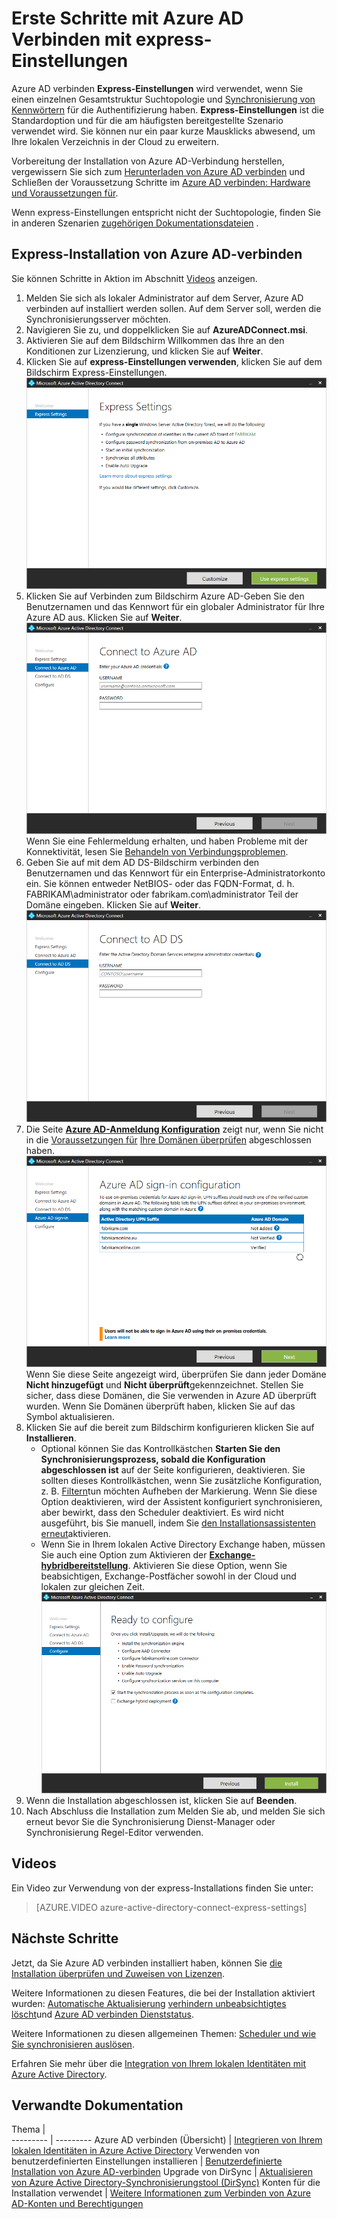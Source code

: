 <properties
    pageTitle="Azure AD-verbinden: Erste Schritte mit express-Einstellungen | Microsoft Azure"
    description="Informationen Sie zum Herunterladen, installieren und starten Sie den Assistenten für Azure AD verbinden."
    services="active-directory"
    documentationCenter=""
    authors="andkjell"
    manager="femila"
    editor="curtand"/>

<tags
    ms.service="active-directory"
    ms.workload="identity"
    ms.tgt_pltfrm="na"
    ms.devlang="na"
    ms.topic="get-started-article"
    ms.date="09/13/2016"
    ms.author="billmath"/>

# <a name="getting-started-with-azure-ad-connect-using-express-settings"></a>Erste Schritte mit Azure AD Verbinden mit express-Einstellungen
Azure AD verbinden **Express-Einstellungen** wird verwendet, wenn Sie einen einzelnen Gesamtstruktur Suchtopologie und [Synchronisierung von Kennwörtern](../active-directory-aadconnectsync-implement-password-synchronization.md) für die Authentifizierung haben. **Express-Einstellungen** ist die Standardoption und für die am häufigsten bereitgestellte Szenario verwendet wird. Sie können nur ein paar kurze Mausklicks abwesend, um Ihre lokalen Verzeichnis in der Cloud zu erweitern.

Vorbereitung der Installation von Azure AD-Verbindung herstellen, vergewissern Sie sich zum [Herunterladen von Azure AD verbinden](http://go.microsoft.com/fwlink/?LinkId=615771) und Schließen der Voraussetzung Schritte im [Azure AD verbinden: Hardware und Voraussetzungen für](../active-directory-aadconnect-prerequisites.md).

Wenn express-Einstellungen entspricht nicht der Suchtopologie, finden Sie in anderen Szenarien [zugehörigen Dokumentationsdateien](#related-documentation) .

## <a name="express-installation-of-azure-ad-connect"></a>Express-Installation von Azure AD-verbinden
Sie können Schritte in Aktion im Abschnitt [Videos](#videos) anzeigen.

1. Melden Sie sich als lokaler Administrator auf dem Server, Azure AD verbinden auf installiert werden sollen. Auf dem Server soll, werden die Synchronisierungsserver möchten.
2. Navigieren Sie zu, und doppelklicken Sie auf **AzureADConnect.msi**.
3. Aktivieren Sie auf dem Bildschirm Willkommen das Ihre an den Konditionen zur Lizenzierung, und klicken Sie auf **Weiter**.  
4. Klicken Sie auf **express-Einstellungen verwenden**, klicken Sie auf dem Bildschirm Express-Einstellungen.  
![Willkommen bei Azure AD verbinden](./media/active-directory-aadconnect-get-started-express/express.png)
5. Klicken Sie auf Verbinden zum Bildschirm Azure AD-Geben Sie den Benutzernamen und das Kennwort für ein globaler Administrator für Ihre Azure AD aus. Klicken Sie auf **Weiter**.  
![Herstellen einer Verbindung Azure AD mit](./media/active-directory-aadconnect-get-started-express/connectaad.png) Wenn Sie eine Fehlermeldung erhalten, und haben Probleme mit der Konnektivität, lesen Sie [Behandeln von Verbindungsproblemen](../active-directory-aadconnect-troubleshoot-connectivity.md).
6. Geben Sie auf mit dem AD DS-Bildschirm verbinden den Benutzernamen und das Kennwort für ein Enterprise-Administratorkonto ein. Sie können entweder NetBIOS- oder das FQDN-Format, d. h. FABRIKAM\administrator oder fabrikam.com\administrator Teil der Domäne eingeben. Klicken Sie auf **Weiter**.  
![Herstellen einer Verbindung AD DS mit](./media/active-directory-aadconnect-get-started-express/connectad.png)
7. Die Seite [**Azure AD-Anmeldung Konfiguration**](../active-directory-aadconnect-user-signin.md#azure-ad-sign-in-configuration) zeigt nur, wenn Sie nicht in die [Voraussetzungen für](../active-directory-aadconnect-prerequisites.md) [Ihre Domänen überprüfen](../active-directory-add-domain.md) abgeschlossen haben.
![Nicht überprüft Domänen](./media/active-directory-aadconnect-get-started-express/unverifieddomain.png)  
Wenn Sie diese Seite angezeigt wird, überprüfen Sie dann jeder Domäne **Nicht hinzugefügt** und **Nicht überprüft**gekennzeichnet. Stellen Sie sicher, dass diese Domänen, die Sie verwenden in Azure AD überprüft wurden. Wenn Sie Domänen überprüft haben, klicken Sie auf das Symbol aktualisieren.
8. Klicken Sie auf die bereit zum Bildschirm konfigurieren klicken Sie auf **Installieren**.
    - Optional können Sie das Kontrollkästchen **Starten Sie den Synchronisierungsprozess, sobald die Konfiguration abgeschlossen ist** auf der Seite konfigurieren, deaktivieren. Sie sollten dieses Kontrollkästchen, wenn Sie zusätzliche Konfiguration, z. B. [Filtern](../active-directory-aadconnectsync-configure-filtering.md)tun möchten Aufheben der Markierung. Wenn Sie diese Option deaktivieren, wird der Assistent konfiguriert synchronisieren, aber bewirkt, dass den Scheduler deaktiviert. Es wird nicht ausgeführt, bis Sie manuell, indem Sie [den Installationsassistenten erneut](../active-directory-aadconnectsync-installation-wizard.md)aktivieren.
    - Wenn Sie in Ihrem lokalen Active Directory Exchange haben, müssen Sie auch eine Option zum Aktivieren der [**Exchange-hybridbereitstellung**](https://technet.microsoft.com/library/jj200581.aspx). Aktivieren Sie diese Option, wenn Sie beabsichtigen, Exchange-Postfächer sowohl in der Cloud und lokalen zur gleichen Zeit.
![So konfigurieren Sie Azure AD verbinden bereit.](./media/active-directory-aadconnect-get-started-express/readytoconfigure.png)
9. Wenn die Installation abgeschlossen ist, klicken Sie auf **Beenden**.
10. Nach Abschluss die Installation zum Melden Sie ab, und melden Sie sich erneut bevor Sie die Synchronisierung Dienst-Manager oder Synchronisierung Regel-Editor verwenden.

## <a name="videos"></a>Videos

Ein Video zur Verwendung von der express-Installations finden Sie unter:

>[AZURE.VIDEO azure-active-directory-connect-express-settings]

## <a name="next-steps"></a>Nächste Schritte
Jetzt, da Sie Azure AD verbinden installiert haben, können Sie [die Installation überprüfen und Zuweisen von Lizenzen](../active-directory-aadconnect-whats-next.md).

Weitere Informationen zu diesen Features, die bei der Installation aktiviert wurden: [Automatische Aktualisierung](../active-directory-aadconnect-feature-automatic-upgrade.md) [verhindern unbeabsichtigtes löscht](../active-directory-aadconnectsync-feature-prevent-accidental-deletes.md)und [Azure AD verbinden Dienststatus](../active-directory-aadconnect-health-sync.md).

Weitere Informationen zu diesen allgemeinen Themen: [Scheduler und wie Sie synchronisieren auslösen](../active-directory-aadconnectsync-feature-scheduler.md).

Erfahren Sie mehr über die [Integration von Ihrem lokalen Identitäten mit Azure Active Directory](../active-directory-aadconnect.md).

## <a name="related-documentation"></a>Verwandte Dokumentation

Thema |  
--------- | ---------
Azure AD verbinden (Übersicht) | [Integrieren von Ihrem lokalen Identitäten in Azure Active Directory](../active-directory-aadconnect.md)
Verwenden von benutzerdefinierten Einstellungen installieren | [Benutzerdefinierte Installation von Azure AD-verbinden](active-directory-aadconnect-get-started-custom.md)
Upgrade von DirSync | [Aktualisieren von Azure Active Directory-Synchronisierungstool (DirSync)](active-directory-aadconnect-dirsync-upgrade-get-started.md)
Konten für die Installation verwendet | [Weitere Informationen zum Verbinden von Azure AD-Konten und Berechtigungen](active-directory-aadconnect-accounts-permissions.md)
